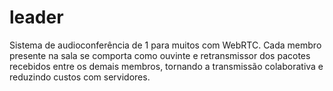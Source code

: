 # leader
Sistema de audioconferência de 1 para muitos com WebRTC. Cada membro presente na sala se comporta como ouvinte e retransmissor dos pacotes recebidos entre os demais membros, tornando a transmissão colaborativa e reduzindo custos com servidores.
